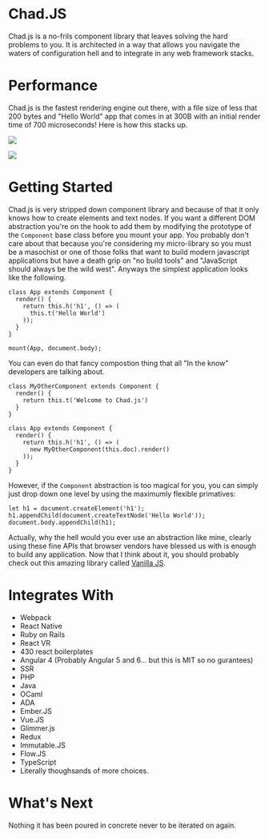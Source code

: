 # Chad.JS

Chad.js is a no-frils component library that leaves solving the hard problems to you. It is architected in a way that allows you navigate the waters of configuration hell and to integrate in any web framework stacks.

# Performance

Chad.js is the fastest rendering engine out there, with a file size of less that 200 bytes and "Hello World" app that comes in at 300B with an initial render time of 700 microseconds! Here is how this stacks up.

![](http://i.imgur.com/pbzJyXG.png)

![](http://i.imgur.com/HaKEl0p.png)

# Getting Started

Chad.js is very stripped down component library and because of that it only knows how to create elements and text nodes. If you want a different DOM abstraction you're on the hook to add them by modifying the prototype of the `Component` base class before you mount your app. You probably don't care about that because you're considering my micro-library so you must be a masochist or one of those folks that want to build modern javascript applications but have a death grip on "no build tools" and "JavaScript should always be the wild west". Anyways the simplest application looks like the following.

```
class App extends Component {
  render() {
    return this.h('h1', () => (
      this.t('Hello World')
    ));
  }
}

mount(App, document.body);
```

You can even do that fancy compostion thing that all "In the know" developers are talking about.

```
class MyOtherComponent extends Component {
  render() {
    return this.t('Welcome to Chad.js')
  }
}

class App extends Component {
  render() {
    return this.h('h1', () => (
      new MyOtherComponent(this.doc).render()
    ));
  }
}
```

However, if the `Component` abstraction is too magical for you, you can simply just drop down one level by using the maximumly flexible primatives:

```
let h1 = document.createElement('h1');
h1.appendChild(document.createTextNode('Hello World'));
document.body.appendChild(h1);
```

Actually, why the hell would you ever use an abstraction like mine, clearly using these fine APIs that browser vendors have blessed us with is enough to build any application. Now that I think about it, you should probably check out this amazing library called [Vanilla JS](http://vanilla-js.com/).

# Integrates With

- Webpack
- React Native
- Ruby on Rails
- React VR
- 430 react boilerplates
- Angular 4 (Probably Angular 5 and 6... but this is MIT so no gurantees)
- SSR
- PHP
- Java
- OCaml
- ADA
- Ember.JS
- Vue.JS
- Glimmer.js
- Redux
- Immutable.JS
- Flow.JS
- TypeScript
- Literally thoughsands of more choices.


# What's Next

Nothing it has been poured in concrete never to be iterated on again.
